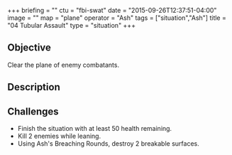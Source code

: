 +++
briefing = ""
ctu = "fbi-swat"
date = "2015-09-26T12:37:51-04:00"
image = ""
map = "plane"
operator = "Ash"
tags = ["situation","Ash"]
title = "04 Tubular Assault"
type = "situation"
+++

## Objective

Clear the plane of enemy combatants.

## Description


## Challenges

* Finish the situation with at least 50 health remaining.
* Kill 2 enemies while leaning.
* Using Ash's Breaching Rounds, destroy 2 breakable surfaces.
